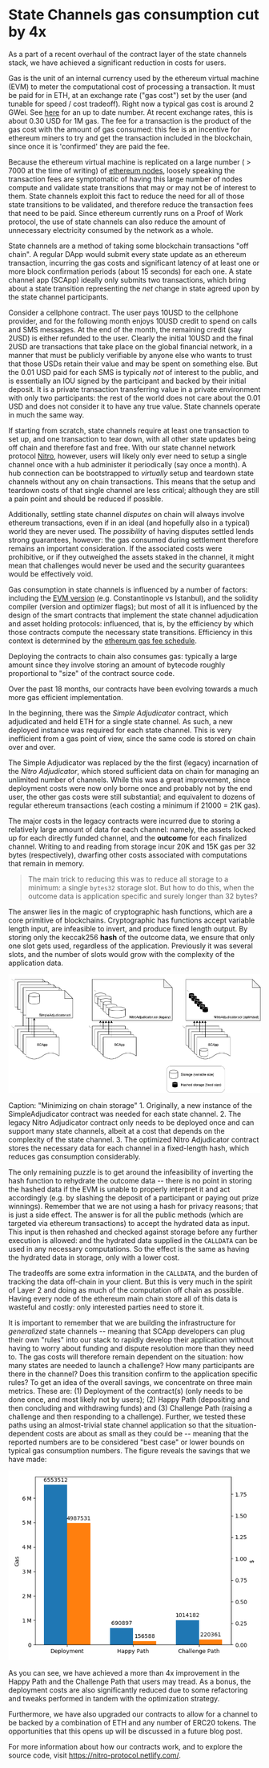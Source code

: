 # State Channels gas consumption cut by 4x

As a part of a recent overhaul of the contract layer of the state channels stack, we have achieved a significant reduction in costs for users.

Gas is the unit of an internal currency used by the ethereum virtual machine (EVM) to meter the computational cost of processing a transaction. It must be paid for in ETH, at an exchange rate ("gas cost") set by the user (and tunable for speed / cost tradeoff). Right now a typical gas cost is around 2 GWei. See [here](https://ethgasstation.info/) for an up to date number. At recent exchange rates, this is about 0.30 USD for 1M gas. The fee for a transaction is the product of the gas cost with the amount of gas consumed: this fee is an incentive for ethereum miners to try and get the transaction included in the blockchain, since once it is 'confirmed' they are paid the fee.

Because the ethereum virtual machine is replicated on a large number ( > 7000 at the time of writing) of [ethereum nodes](https://www.ethernodes.org/), loosely speaking the transaction fees are symptomatic of having this large number of nodes compute and validate state transitions that may or may not be of interest to them. State channels exploit this fact to reduce the need for all of those state transitions to be validated, and therefore reduce the transaction fees that need to be paid. Since ethereum currently runs on a Proof of Work protocol, the use of state channels can also reduce the amount of unnecessary electricity consumed by the network as a whole.

State channels are a method of taking some blockchain transactions "off chain". A regular DApp would submit every state update as an ethereum transaction, incurring the gas costs and significant latency of at least one or more block confirmation periods (about 15 seconds) for each one. A state channel app (SCApp) ideally only submits two transactions, which bring about a state transition representing the _net_ change in state agreed upon by the state channel participants.

Consider a cellphone contract. The user pays 10USD to the cellphone provider, and for the following month enjoys 10USD credit to spend on calls and SMS messages. At the end of the month, the remaining credit (say 2USD) is either refunded to the user. Clearly the initial 10USD and the final 2USD are transactions that take place on the global financial network, in a manner that must be publicly verifiable by anyone else who wants to trust that those USDs retain their value and may be spent on something else. But the 0.01 USD paid for each SMS is typically _not_ of interest to the public, and is essentially an IOU signed by the participant and backed by their initial deposit. It is a private transaction transferring value in a private environment with only two participants: the rest of the world does not care about the 0.01 USD and does not consider it to have any true value. State channels operate in much the same way.

If starting from scratch, state channels require at least one transaction to set up, and one transaction to tear down, with all other state updates being off chain and therefore fast and free.
With our state channel network protocol [Nitro](https://magmo.com/nitro-protocol.pdf), however, users will likely only ever need to setup a single channel once with a hub administer it periodically (say once a month). A hub connection can be bootstrapped to _virtually_ setup and teardown state channels without any on chain transactions. This means that the setup and teardown costs of that single channel are less critical; although they are still a pain point and should be reduced if possible.

Additionally, settling state channel _disputes_ on chain will always involve ethereum transactions, even if in an ideal (and hopefully also in a typical) world they are never used. The _possibility_ of having disputes settled lends strong guarantees, however: the gas consumed during settlement therefore remains an important consideration. If the associated costs were prohibitive, or if they outweighed the assets staked in the channel, it might mean that challenges would never be used and the security guarantees would be effectively void.

Gas consumption in state channels is influenced by a number of factors: including the [EVM version](https://solidity.readthedocs.io/en/latest/using-the-compiler.html#target-options) (e.g. Constantinople vs Istanbul), and the solidity compiler (version and optimizer flags); but most of all it is influenced by the design of the smart contracts that implement the state channel adjudication and asset holding protocols: influenced, that is, by the efficiency by which those contracts compute the necessary state transitions. Efficiency in this context is determined by the [ethereum gas fee schedule](https://github.com/ethereum/yellowpaper).

Deploying the contracts to chain also consumes gas: typically a large amount since they involve storing an amount of bytecode roughly proportional to "size" of the contract source code.

Over the past 18 months, our contracts have been evolving towards a much more gas efficient implementation.

In the beginning, there was the _Simple Adjudicator_ contract, which adjudicated and held ETH for a single state channel. As such, a new deployed instance was required for each state channel. This is very inefficient from a gas point of view, since the same code is stored on chain over and over.

The Simple Adjudicator was replaced by the the first (legacy) incarnation of the _Nitro Adjudicator_, which stored sufficient data on chain for managing an unlimited number of channels. While this was a great improvement, since deployment costs were now only borne once and probably not by the end user, the other gas costs were still substantial; and equivalent to dozens of regular ethereum transactions (each costing a minimum if 21000 = 21K gas).

The major costs in the legacy contracts were incurred due to storing a relatively large amount of data for each channel: namely, the assets locked up for each directly funded channel, and the **outcome** for each finalized channel. Writing to and reading from storage incur 20K and 15K gas per 32 bytes (respectively), dwarfing other costs associated with computations that remain in memory.

> The main trick to reducing this was to reduce all storage to a minimum: a single `bytes32` storage slot. But how to do this, when the outcome data is application specific and surely longer than 32 bytes?

The answer lies in the magic of cryptographic hash functions, which are a core primitive of blockchains. Cryptographic has functions accept variable length input, are infeasible to invert, and produce fixed length output. By storing only the keccak256 **hash** of the outcome data, we ensure that only one slot gets used, regardless of the application. Previously it was several slots, and the number of slots would grow with the complexity of the application data.

![Optimization](./optimization.png)

Caption: "Minimizing on chain storage" 1. Originally, a new instance of the SimpleAdjudicator contract was needed for each state channel. 2. The legacy Nitro Adjudicator contract only needs to be deployed once and can support many state channels, albeit at a cost that depends on the complexity of the state channel. 3. The optimized Nitro Adjudicator contract stores the necessary data for each channel in a fixed-length hash, which reduces gas consumption considerably.

The only remaining puzzle is to get around the infeasibility of inverting the hash function to rehydrate the outcome data -- there is no point in storing the hashed data if the EVM is unable to properly interpret it and act accordingly (e.g. by slashing the deposit of a participant or paying out prize winnings). Remember that we are not using a hash for privacy reasons; that is just a side effect. The answer is for all the public methods (which are targeted via ethereum transactions) to accept the hydrated data as input. This input is then rehashed and checked against storage before any further execution is allowed: and the hydrated data supplied in the `CALLDATA` can be used in any necessary computations. So the effect is the same as having the hydrated data in storage, only with a lower cost.

The tradeoffs are some extra information in the `CALLDATA`, and the burden of tracking the data off-chain in your client. But this is very much in the spirit of Layer 2 and doing as much of the computation off chain as possible. Having every node of the ethereum main chain store all of this data is wasteful and costly: only interested parties need to store it.

It is important to remember that we are building the infrastructure for _generalized_ state channels -- meaning that SCApp developers can plug their own "rules" into our stack to rapidly develop their application without having to worry about funding and dispute resolution more than they need to. The gas costs will therefore remain dependent on the situation: how many states are needed to launch a challenge? How many participants are there in the channel? Does this transition confirm to the application specific rules? To get an idea of the overall savings, we concentrate on three main metrics. These are: (1) Deployment of the contract(s) (only needs to be done once, and most likely not by users); (2) Happy Path (depositing and then concluding and withdrawing funds) and (3) Challenge Path (raising a challenge and then responding to a challenge). Further, we tested these paths using an almost-trivial state channel application so that the situation-dependent costs are about as small as they could be -- meaning that the reported numbers are to be considered "best case" or lower bounds on typical gas consumption numbers. The figure reveals the savings that we have made:

![Gas Savings](./gas-savings.png)

As you can see, we have achieved a more than 4x improvement in the Happy Path and the Challenge Path that users may tread. As a bonus, the deployment costs are also significantly reduced due to some refactoring and tweaks performed in tandem with the optimization strategy.

Furthermore, we have also upgraded our contracts to allow for a channel to be backed by a combination of ETH and any number of ERC20 tokens. The opportunities that this opens up will be discussed in a future blog post.

For more information about how our contracts work, and to explore the source code, visit https://nitro-protocol.netlify.com/.
